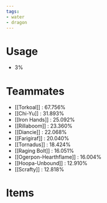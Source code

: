 ```yaml
---
tags:
- water
- dragon
---
```

# Usage
- 3%
# Teammates
- [[Torkoal]] : 67.756%
- [[Chi-Yu]] : 31.893%
- [[Iron Hands]] : 25.092%
- [[Rillaboom]] : 23.360%
- [[Diancie]] : 22.068%
- [[Farigiraf]] : 20.040%
- [[Tornadus]] : 18.424%
- [[Raging Bolt]] : 16.051%
- [[Ogerpon-Hearthflame]] : 16.004%
- [[Hoopa-Unbound]] : 12.910%
- [[Scrafty]] : 12.818%
# Items